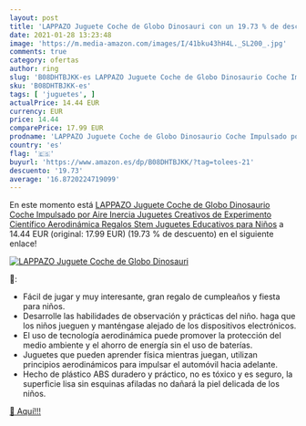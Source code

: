 ```yaml
---
layout: post
title: 'LAPPAZO Juguete Coche de Globo Dinosauri con un 19.73 % de descuento'
date: 2021-01-28 13:23:48
image: 'https://m.media-amazon.com/images/I/41bku43hH4L._SL200_.jpg'
comments: true
category: ofertas
author: ring
slug: 'B08DHTBJKK-es LAPPAZO Juguete Coche de Globo Dinosaurio Coche Impulsado...'
sku: 'B08DHTBJKK-es'
tags: [ 'juguetes', ]
actualPrice: 14.44 EUR
currency: EUR
price: 14.44
comparePrice: 17.99 EUR
prodname: 'LAPPAZO Juguete Coche de Globo Dinosaurio Coche Impulsado por Aire Inercia Juguetes Creativos de Experimento Científico Aerodinámica Regalos Stem Juguetes Educativos para Niños'
country: 'es'
flag: '🇪🇸'
buyurl: 'https://www.amazon.es/dp/B08DHTBJKK/?tag=tolees-21'
descuento: '19.73'
average: '16.8720224719099'
---
```


En este momento está [LAPPAZO Juguete Coche de Globo Dinosaurio Coche Impulsado por Aire Inercia Juguetes Creativos de Experimento Científico Aerodinámica Regalos Stem Juguetes Educativos para Niños](https://www.amazon.es/dp/B08DHTBJKK/?tag=tolees-21) a 14.44 EUR (original: 17.99 EUR) (19.73 %  de descuento) en el siguiente enlace!

[![LAPPAZO Juguete Coche de Globo Dinosauri](https://m.media-amazon.com/images/I/41bku43hH4L._SL200_.jpg)](https://www.amazon.es/dp/B08DHTBJKK/?tag=tolees-21)

🔎:

- Fácil de jugar y muy interesante, gran regalo de cumpleaños y fiesta para niños.
- Desarrolle las habilidades de observación y prácticas del niño. haga que los niños jueguen y manténgase alejado de los dispositivos electrónicos.
- El uso de tecnología aerodinámica puede promover la protección del medio ambiente y el ahorro de energía sin el uso de baterías.
- Juguetes que pueden aprender física mientras juegan, utilizan principios aerodinámicos para impulsar el automóvil hacia adelante.
- Hecho de plástico ABS duradero y práctico, no es tóxico y es seguro, la superficie lisa sin esquinas afiladas no dañará la piel delicada de los niños.

[🛒 Aquí!!!](https://www.amazon.es/dp/B08DHTBJKK/?tag=tolees-21)
